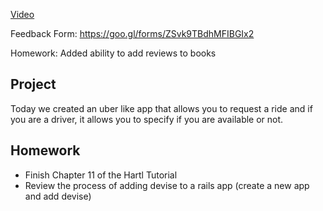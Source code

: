 [Video](http://youtu.be/bYB8V-0KwDU)

Feedback Form: https://goo.gl/forms/ZSvk9TBdhMFIBGIx2

Homework: Added ability to add reviews to books

## Project

Today we created an uber like app that allows you to request a ride and if you are a driver, it allows you to specify if you are available or not.

## Homework
- Finish Chapter 11 of the Hartl Tutorial
- Review the process of adding devise to a rails app (create a new app and add devise)
